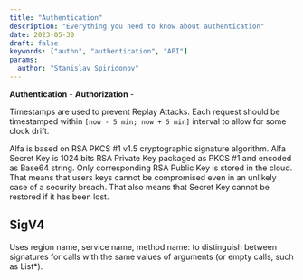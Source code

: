 ```yaml
---
title: "Authentication"
description: "Everything you need to know about authentication"
date: 2023-05-30
draft: false
keywords: ["authn", "authentication", "API"]
params:
  author: "Stanislav Spiridonov"
---
```


__Authentication__ -
__Authorization__ -

Timestamps are used to prevent Replay Attacks. Each request should be timestamped within `[now - 5 min; now + 5 min]`
interval to allow for some clock drift.

Alfa is based on RSA PKCS #1 v1.5 cryptographic signature algorithm. Alfa Secret Key is 1024 bits RSA Private Key
packaged as PKCS #1 and encoded as Base64 string. Only corresponding RSA Public Key is stored in the cloud. That means
that users keys cannot be compromised even in an unlikely case of a security breach. That also means that Secret Key
cannot be restored if it has been lost. 



## SigV4

Uses region name, service name, method name: to distinguish between signatures for calls with the same values of
arguments (or empty calls, such as List*).


